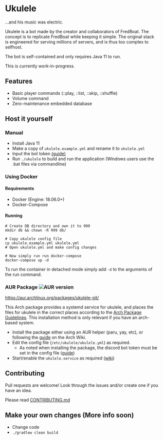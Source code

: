 # Ukulele
...and his music was electric.

Ukulele is a bot made by the creator and collaborators of FredBoat. The concept is to replicate FredBoat while keeping it simple. The original stack is engineered for serving millions of servers, and is thus too complex to selfhost.

The bot is self-contained and only requires Java 11 to run.

This is currently work-in-progress.

## Features
- Basic player commands (::play, ::list, ::skip, ::shuffle)
- Volume command
- Zero-maintenance embedded database

## Host it yourself

### Manual
- Install Java 11
- Make a copy of `ukulele.example.yml` and rename it to `ukulele.yml`
- Input the bot token [(guide)](https://discordjs.guide/preparations/setting-up-a-bot-application.html)
- Run `./ukulele` to build and run the application (Windows users use the .bat files via commandline)

### Using Docker
#### Requirements
- Docker (Engine: 18.06.0+)
- Docker-Compose

#### Running
```shell script
# Create DB directory and own it to 999
mkdir db && chown -R 999 db/

# Copy ukulele config file
cp ukulele.example.yml ukulele.yml
# Open ukulele.yml and make config changes

# Now simply run run docker-compose 
docker-compose up -d
```

To run the container in detached mode simply add `-d` to the arguments of the run command.

### AUR Package ![AUR version](https://img.shields.io/aur/version/ukulele-git)
https://aur.archlinux.org/packages/ukulele-git/

This Arch package provides a systemd service for ukulele, and places the files for ukulele in the correct places according to the [Arch Package Guidelines](https://wiki.archlinux.org/title/Arch_package_guidelines#Directories). This installation method is only relevant if you have an arch-based system.

- Install the package either using an AUR helper (paru, yay, etc), or following the [guide](https://wiki.archlinux.org/title/Arch_User_Repository#Installing_and_upgrading_packages) on the Arch Wiki.
- Edit the config file (`/etc/ukulele/ukulele.yml`) as required.
    - As noted when installing the package, the discord bot token must be set in the config file ([guide](https://discordjs.guide/preparations/setting-up-a-bot-application.html))
- Start/enable the `ukulele.service` as required ([wiki](https://wiki.archlinux.org/title/Systemd#Using_units))

## Contributing
Pull requests are welcome! Look through the issues and/or create one if you have an idea.

Please read [CONTRIBUTING.md](CONTRIBUTING.md)

## Make your own changes (More info soon)
- Change code
- `./gradlew clean build`
